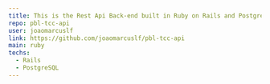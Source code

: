 ```yaml
---
title: This is the Rest Api Back-end built in Ruby on Rails and PostgreSQL for the PBL project
repo: pbl-tcc-api
user: joaomarcuslf
link: https://github.com/joaomarcuslf/pbl-tcc-api
main: ruby
techs:
  - Rails
  - PostgreSQL
---
```

